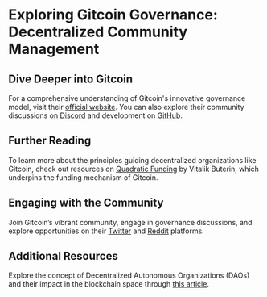 # Exploring Gitcoin Governance: Decentralized Community Management

## Dive Deeper into Gitcoin

For a comprehensive understanding of Gitcoin's innovative governance model, visit their [official website](https://gitcoin.co/). You can also explore their community discussions on [Discord](https://discord.com/invite/gitcoin) and development on [GitHub](https://github.com/gitcoinco).

## Further Reading

To learn more about the principles guiding decentralized organizations like Gitcoin, check out resources on [Quadratic Funding](https://vitalik.ca/general/2019/12/07/quadratic.html) by Vitalik Buterin, which underpins the funding mechanism of Gitcoin.  

## Engaging with the Community

Join Gitcoin’s vibrant community, engage in governance discussions, and explore opportunities on their [Twitter](https://twitter.com/gitcoin) and [Reddit](https://www.reddit.com/r/gitcoin/) platforms.

## Additional Resources

Explore the concept of Decentralized Autonomous Organizations (DAOs) and their impact in the blockchain space through [this article](https://decrypt.co/34909/what-is-a-dao).